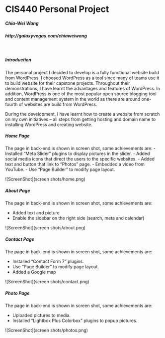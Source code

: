 CIS440 Personal Project
============================
<h5>Chia-Wei Wang</h5>
<h5>http://galaxyvegas.com/chiaweiwang</h5>
<br>
<h5>Introduction</h5>
The personal project I decided to develop is a fully functional website build from WordPress. I choosed WordPress as a tool since many of teams use it to build website for their capstone projects. Throughout their demonstrations, I have learnt the advantages and features of WordPress. In addition, WordPress is one of the most popular open source blogging tool and content management system in the world as there are around one-fourth of websites are build from WordPress. 

During the development, I have learnt how to create a website from scratch on my own initiatives – all steps from getting hosting and domain name to installing WordPress and creating website. 
<br>

<h5>Home Page</h5>
The page in back-end is shown in screen shot, some achievements are: 
- Installed “Meta Slider” plugins to display pictures in the slider. 
- Added social media icons that direct the users to the specific websites. 
-	Added text and button that link to “Photos” page.
-	Embedded a video from YouTube.
-	Use “Page Builder” to modify page layout.

![ScreenShot](screen shots/home.png)
<br>

<h5>About Page</h5>

The page in back-end is shown in screen shot, some achievements are: 
-	Added text and picture
-	Enable the sidebar on the right side (search, meta and calendar)

![ScreenShot](screen shots/about.png)
<br>

<h5>Contact Page</h5>

The page in back-end is shown in screen shot, some achievements are: 
-	Installed “Contact Form 7” plugins. 
-	Use “Page Builder” to modify page layout.
-	Added a Google map

![ScreenShot](screen shots/contact.png)
<br>
 
<h5>Photo Page</h5>

The page in back-end is shown in screen shot, some achievements are: 
-	Uploaded pictures to media.
-	Installed “Lightbox Plus Colorbox” plugins to popup pictures.

![ScreenShot](screen shots/photos.png)
<br>
 
